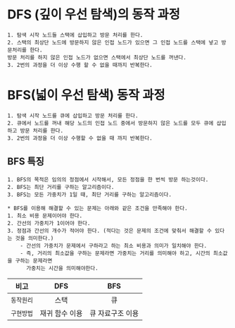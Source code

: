 # DFS (깊이 우선 탐색)의 동작 과정
~~~
1. 탐색 시작 노드들 스택에 삽입하고 방문 처리를 한다.
2. 스택의 최상단 노드에 방문하지 않은 인접 노드가 있으면 그 인접 노드를 스택에 넣고 방문처리를 한다.
방문 처리를 하지 않은 인접 노드가 없으면 스택에서 최상단 노드를 꺼낸다.
3. 2번의 과정을 더 이상 수행 할 수 없을 때까지 반복한다.
~~~

# BFS(넓이 우선 탐색) 동작 과정
~~~
1. 탐색 시작 노드를 큐에 삽입하고 방문 처리를 한다.
2. 큐에서 노드를 꺼내 해당 노드의 인접 노드 중에서 방문하지 않은 노드를 모두 큐에 삽입 하고 방문 처리를 한다.
3. 2번의 과정을 더 이상 수행할 수 없을 때 까지 반복한다.
~~~

## BFS 특징
~~~
1. BFS의 목적은 임의의 정점에서 시작해서, 모든 정점을 한 번씩 방문 하는것이다.
2. BFS는 최단 거리를 구하는 알고리즘이다.
3. BFS는 모든 가중치가 1일 때, 최단 거리를 구하는 알고리즘이다.

* BFS를 이용해 해결할 수 있는 문제는 아래와 같은 조건을 만족해야 한다.
1. 최소 비용 문제이어야 한다.
2. 간선의 가중치가 1이어야 한다.
3. 정점과 간선의 개수가 적어야 한다. (적다는 것은 문제의 조건에 맞춰서 해결할 수 있다는 것을 의미한다.)
    - 간선의 가중치가 문제에서 구하라고 하는 최소 비용과 의미가 일치해야 한다.
    - 즉, 거리의 최소값을 구하는 문제라면 가중치는 거리를 의미해야 하고, 시간의 최소값을 구하는 문제라면
      가중치는 시간을 의미해야한다.
~~~

|  비고  | DFS | BFS |
|---|:---:|:---:|
| `동작원리` | 스택 | 큐 |
| `구현방법` | 재귀 함수 이용 | 큐 자료구조 이용 |
